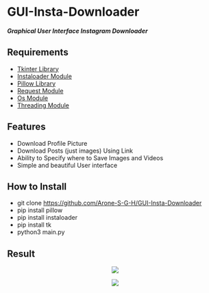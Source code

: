 # GUI-Insta-Downloader

**_Graphical User Interface Instagram Downloader_**

## Requirements
- <a href='https://docs.python.org/3/library/tkinter.html'>Tkinter Library</a>
- <a href='https://instaloader.github.io/'>Instaloader Module</a>
- <a href='https://pillow.readthedocs.io/'>Pillow Library</a>
- <a href='https://docs.python-requests.org/'>Request Module</a>
- <a href='https://docs.python.org/3/library/os.html'>Os Module</a>
- <a href='https://docs.python.org/3/library/threading.html'>Threading Module</a>

## Features
- Download Profile Picture 
- Download Posts (just images) Using Link
- Ability to Specify where to Save Images and Videos
- Simple and beautiful User interface

## How to Install 
- git clone https://github.com/Arone-S-G-H/GUI-Insta-Downloader
- pip install pillow
- pip install instaloader
- pip install tk
- python3 main.py

## Result
<p align="center">
  <img src="https://github.com/Arone-S-G-H/GUI-Insta-Downloader/blob/main/Result/Instagram%20Downloader.png">
</p>
<p align="center">
  <img src="https://github.com/Arone-S-G-H/GUI-Insta-Downloader/blob/main/Result/Instagram%20Downloader%202.png">
</p>

